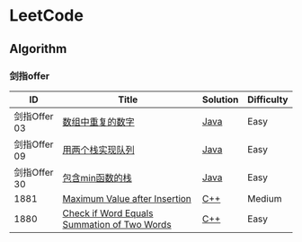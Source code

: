 # LeetCode
## Algorithm
### 剑指offer
| ID | Title | Solution | Difficulty |
|---| ----- | -------- | ---------- |
|剑指Offer 03|[数组中重复的数字](https://leetcode.cn/problems/shu-zu-zhong-zhong-fu-de-shu-zi-lcof/) | [Java](src/algorithm/offer/q3/findRepeatNumber.java)|Easy|
|剑指Offer 09|[用两个栈实现队列](https://leetcode.cn/problems/yong-liang-ge-zhan-shi-xian-dui-lie-lcof/) | [Java](src/algorithm/offer/q9/CQueue.java)|Easy|
|剑指Offer 30|[包含min函数的栈](https://leetcode.cn/problems/bao-han-minhan-shu-de-zhan-lcof/) | [Java](src/algorithm/offer/q30/MinStack.java)|Easy|
|1881|[Maximum Value after Insertion](https://leetcode.com/problems/maximum-value-after-insertion/) | [C++](./algorithms/cpp/maximumValueAfterInsertion/MaximumValueAfterInsertion.cpp)|Medium|
|1880|[Check if Word Equals Summation of Two Words](https://leetcode.com/problems/check-if-word-equals-summation-of-two-words/) | [C++](./algorithms/cpp/checkIfWordEqualsSummationOfTwoWords/CheckIfWordEqualsSummationOfTwoWords.cpp)|Easy|
